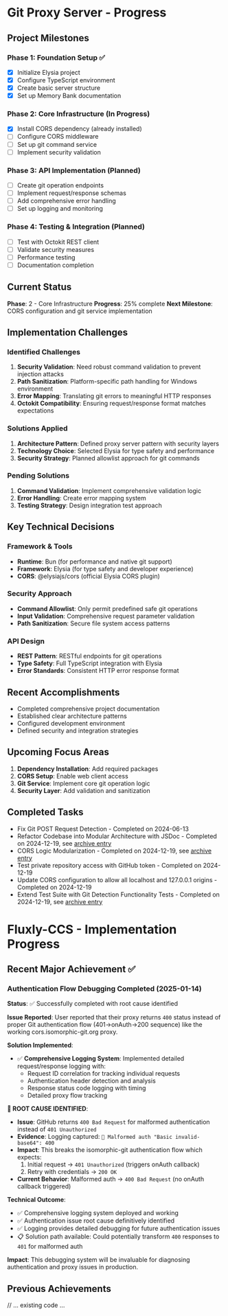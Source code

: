 # Git Proxy Server - Progress

## Project Milestones

### Phase 1: Foundation Setup ✅
- [x] Initialize Elysia project
- [x] Configure TypeScript environment
- [x] Create basic server structure
- [x] Set up Memory Bank documentation

### Phase 2: Core Infrastructure (In Progress)
- [x] Install CORS dependency (already installed)
- [ ] Configure CORS middleware
- [ ] Set up git command service
- [ ] Implement security validation

### Phase 3: API Implementation (Planned)
- [ ] Create git operation endpoints
- [ ] Implement request/response schemas
- [ ] Add comprehensive error handling
- [ ] Set up logging and monitoring

### Phase 4: Testing & Integration (Planned)
- [ ] Test with Octokit REST client
- [ ] Validate security measures
- [ ] Performance testing
- [ ] Documentation completion

## Current Status
**Phase**: 2 - Core Infrastructure
**Progress**: 25% complete
**Next Milestone**: CORS configuration and git service implementation

## Implementation Challenges

### Identified Challenges
1. **Security Validation**: Need robust command validation to prevent injection attacks
2. **Path Sanitization**: Platform-specific path handling for Windows environment
3. **Error Mapping**: Translating git errors to meaningful HTTP responses
4. **Octokit Compatibility**: Ensuring request/response format matches expectations

### Solutions Applied
1. **Architecture Pattern**: Defined proxy server pattern with security layers
2. **Technology Choice**: Selected Elysia for type safety and performance
3. **Security Strategy**: Planned allowlist approach for git commands

### Pending Solutions
1. **Command Validation**: Implement comprehensive validation logic
2. **Error Handling**: Create error mapping system
3. **Testing Strategy**: Design integration test approach

## Key Technical Decisions

### Framework & Tools
- **Runtime**: Bun (for performance and native git support)
- **Framework**: Elysia (for type safety and developer experience)
- **CORS**: @elysiajs/cors (official Elysia CORS plugin)

### Security Approach
- **Command Allowlist**: Only permit predefined safe git operations
- **Input Validation**: Comprehensive request parameter validation
- **Path Sanitization**: Secure file system access patterns

### API Design
- **REST Pattern**: RESTful endpoints for git operations
- **Type Safety**: Full TypeScript integration with Elysia
- **Error Standards**: Consistent HTTP error response format

## Recent Accomplishments
- Completed comprehensive project documentation
- Established clear architecture patterns
- Configured development environment
- Defined security and integration strategies

## Upcoming Focus Areas
1. **Dependency Installation**: Add required packages
2. **CORS Setup**: Enable web client access
3. **Git Service**: Implement core git operation logic
4. **Security Layer**: Add validation and sanitization

## Completed Tasks
- Fix Git POST Request Detection - Completed on 2024-06-13
- Refactor Codebase into Modular Architecture with JSDoc - Completed on 2024-12-19, see [archive entry](mdc:../docs/archive/completed_tasks.md#task-refactor-codebase-into-modular-architecture-with-jsdoc-v10)
- CORS Logic Modularization - Completed on 2024-12-19, see [archive entry](mdc:../docs/archive/completed_tasks.md#task-cors-logic-modularization-v10)
- Test private repository access with GitHub token - Completed on 2024-12-19
- Update CORS configuration to allow all localhost and 127.0.0.1 origins - Completed on 2024-12-19
- Extend Test Suite with Git Detection Functionality Tests - Completed on 2024-12-19, see [archive entry](mdc:../docs/archive/completed_tasks.md#task-extend-test-suite-with-git-detection-functionality-tests-v10)

# Fluxly-CCS - Implementation Progress

## Recent Major Achievement ✅

### **Authentication Flow Debugging Completed** (2025-01-14)
**Status**: ✅ Successfully completed with root cause identified

**Issue Reported**: User reported that their proxy returns `400` status instead of proper Git authentication flow (401→onAuth→200 sequence) like the working cors.isomorphic-git.org proxy.

**Solution Implemented**: 
- ✅ **Comprehensive Logging System**: Implemented detailed request/response logging with:
  - Request ID correlation for tracking individual requests
  - Authentication header detection and analysis  
  - Response status code logging with timing
  - Detailed proxy flow tracking

**🚨 ROOT CAUSE IDENTIFIED**: 
- **Issue**: GitHub returns `400 Bad Request` for malformed authentication instead of `401 Unauthorized`
- **Evidence**: Logging captured: `🧪 Malformed auth "Basic invalid-base64": 400`
- **Impact**: This breaks the isomorphic-git authentication flow which expects:
  1. Initial request → `401 Unauthorized` (triggers onAuth callback)
  2. Retry with credentials → `200 OK`
- **Current Behavior**: Malformed auth → `400 Bad Request` (no onAuth callback triggered)

**Technical Outcome**: 
- ✅ Comprehensive logging system deployed and working
- ✅ Authentication issue root cause definitively identified
- ✅ Logging provides detailed debugging for future authentication issues
- 📋 Solution path available: Could potentially transform `400` responses to `401` for malformed auth

**Impact**: This debugging system will be invaluable for diagnosing authentication and proxy issues in production.

## Previous Achievements

// ... existing code ... 